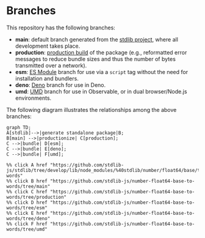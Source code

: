 <!--

@license Apache-2.0

Copyright (c) 2022 The Stdlib Authors.

Licensed under the Apache License, Version 2.0 (the "License");
you may not use this file except in compliance with the License.
You may obtain a copy of the License at

    http://www.apache.org/licenses/LICENSE-2.0

Unless required by applicable law or agreed to in writing, software
distributed under the License is distributed on an "AS IS" BASIS,
WITHOUT WARRANTIES OR CONDITIONS OF ANY KIND, either express or implied.
See the License for the specific language governing permissions and
limitations under the License.

-->

# Branches

This repository has the following branches:

-   **main**: default branch generated from the [stdlib project][stdlib-url], where all development takes place.
-   **production**: [production build][production-url] of the package (e.g., reformatted error messages to reduce bundle sizes and thus the number of bytes transmitted over a network).
-   **esm**: [ES Module][esm-url] branch for use via a `script` tag without the need for installation and bundlers.
-   **deno**: [Deno][deno-url] branch for use in Deno.
-   **umd**: [UMD][umd-url] branch for use in Observable, or in dual browser/Node.js environments.

The following diagram illustrates the relationships among the above branches:

```mermaid
graph TD;
A[stdlib]-->|generate standalone package|B;
B[main] -->|productionize| C[production];
C -->|bundle| D[esm];
C -->|bundle| E[deno];
C -->|bundle| F[umd];

%% click A href "https://github.com/stdlib-js/stdlib/tree/develop/lib/node_modules/%40stdlib/number/float64/base/to-words"
%% click B href "https://github.com/stdlib-js/number-float64-base-to-words/tree/main"
%% click C href "https://github.com/stdlib-js/number-float64-base-to-words/tree/production"
%% click D href "https://github.com/stdlib-js/number-float64-base-to-words/tree/esm"
%% click E href "https://github.com/stdlib-js/number-float64-base-to-words/tree/deno"
%% click F href "https://github.com/stdlib-js/number-float64-base-to-words/tree/umd"
```

[stdlib-url]: https://github.com/stdlib-js/stdlib/tree/develop/lib/node_modules/%40stdlib/number/float64/base/to-words
[production-url]: https://github.com/stdlib-js/number-float64-base-to-words/tree/production
[deno-url]: https://github.com/stdlib-js/number-float64-base-to-words/tree/deno
[umd-url]: https://github.com/stdlib-js/number-float64-base-to-words/tree/umd
[esm-url]: https://github.com/stdlib-js/number-float64-base-to-words/tree/esm